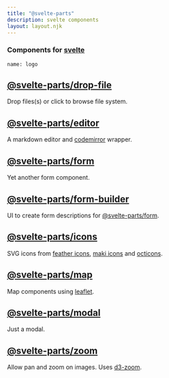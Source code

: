 ```yaml
---
title: "@svelte-parts"
description: svelte components
layout: layout.njk
---
```


### Components for [svelte](https://svelte.dev/)

```comp
name: logo
```

## [@svelte-parts/drop-file](/drop-file)

Drop files(s) or click to browse file system.

## [@svelte-parts/editor](/editor)

A markdown editor and [codemirror](https://codemirror.net/) wrapper.

## [@svelte-parts/form](/form)

Yet another form component.

## [@svelte-parts/form-builder](/form-builder)

UI to create form descriptions for [@svelte-parts/form](https://github.com/idris-maps/svelte-parts/tree/master/packages/form#svelte-partsform).

## [@svelte-parts/icons](/icons)

SVG icons from [feather icons](https://feathericons.com/), [maki icons](https://labs.mapbox.com/maki-icons/) and [octicons](https://primer.style/octicons/).

## [@svelte-parts/map](/map)

Map components using [leaflet](https://leafletjs.com/).

## [@svelte-parts/modal](/modal)

Just a modal.

## [@svelte-parts/zoom](/zoom)

Allow pan and zoom on images. Uses [d3-zoom](https://github.com/d3/d3-zoom).
